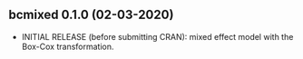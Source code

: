 ## bcmixed 0.1.0 (02-03-2020)
* INITIAL RELEASE (before submitting CRAN): mixed effect model with the Box-Cox transformation.